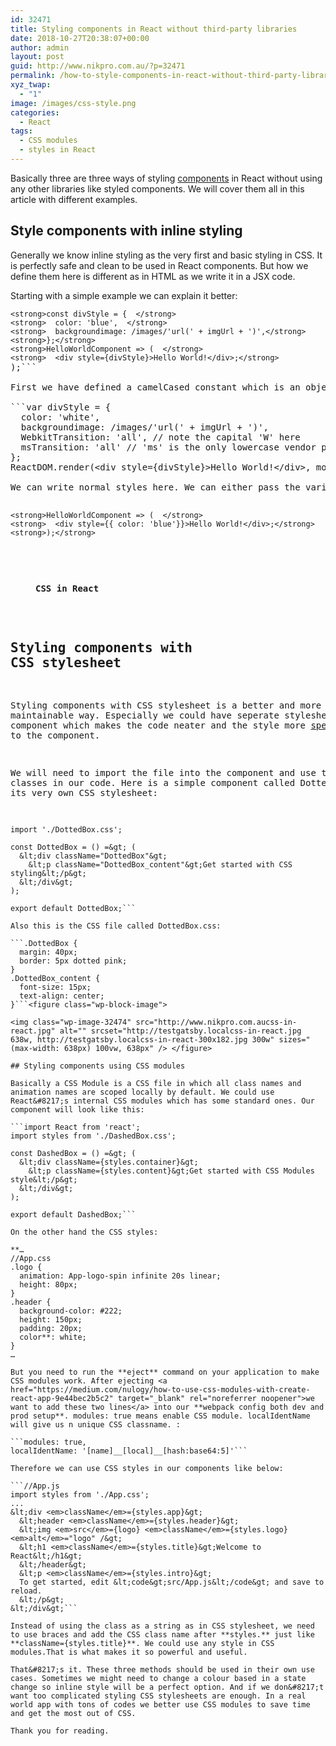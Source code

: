 ```yaml
---
id: 32471
title: Styling components in React without third-party libraries
date: 2018-10-27T20:38:07+00:00
author: admin
layout: post
guid: http://www.nikpro.com.au/?p=32471
permalink: /how-to-style-components-in-react-without-third-party-libraries/
xyz_twap:
  - "1"
image: /images/css-style.png
categories:
  - React
tags:
  - CSS modules
  - styles in React
---
```

Basically three are three ways of styling [components](http://www.nikpro.com.au/how-to-extract-components-in-react-with-example/) in React without using any other libraries like styled components. We will cover them all in this article with different examples.

## Style components with inline styling

Generally we know inline styling as the very first and basic styling in CSS. It is perfectly safe and clean to be used in React components. But how we define them here is different as in HTML as we write it in a JSX code.

Starting with a simple example we can explain it better:

<pre class="wp-block-preformatted"><code>&lt;strong>const divStyle = {  &lt;/strong></code>
<code>&lt;strong>  color: 'blue',  &lt;/strong></code>
<code>&lt;strong>  backgroundimage: /images/'url(' + imgUrl + ')',&lt;/strong></code>
<code>&lt;strong>};&lt;/strong></code>
<code>&lt;strong>HelloWorldComponent =&gt; (  &lt;/strong></code>
<code>&lt;strong>  &lt;div style={divStyle}&gt;Hello World!&lt;/div&gt;;&lt;/strong></code>
);```

First we have defined a camelCased constant which is an object to hold the style. The object name which is **divStyle** in this case is the key of the object. And the object value is the styles. So inline style in React is not a string but defines as an object. Another example:

```var divStyle = {
  color: 'white',
  backgroundimage: /images/'url(' + imgUrl + ')',
  WebkitTransition: 'all', // note the capital 'W' here
  msTransition: 'all' // 'ms' is the only lowercase vendor prefix
};
ReactDOM.render(&lt;div style={divStyle}&gt;Hello World!&lt;/div&gt;, mountNode);```

We can write normal styles here. We can either pass the variable name like above  **style = {divStyle} **or pass the style directly like below:

<pre class="wp-block-preformatted"><code>&lt;strong>HelloWorldComponent =&gt; (  &lt;/strong></code>
<code>&lt;strong>  &lt;div style={{ color: 'blue'}}&gt;Hello World!&lt;/div&gt;;&lt;/strong></code>
<code>&lt;strong>);&lt;/strong></code></pre><figure class="wp-block-image">

<img class="wp-image-32473" src="http://www.nikpro.com.aucssstye.png" alt="" /> <figcaption>**CSS in React**</figcaption> </figure> 

## Styling components with CSS stylesheet

Styling components with CSS stylesheet is a better and more maintainable way. Especially we could have seperate stylesheet per component which makes the code neater and the style more [specific](http://www.nikpro.com.au/how-cascade-in-css-works-this-partspecificity/) to the component.

We will need to import the file into the component and use the classes in our code. Here is a simple component called DottedBox using its very own CSS stylesheet:

```import React from 'react';
import './DottedBox.css';

const DottedBox = () =&gt; (
  &lt;div className="DottedBox"&gt;
    &lt;p className="DottedBox_content"&gt;Get started with CSS styling&lt;/p&gt;
  &lt;/div&gt;
);

export default DottedBox;```

Also this is the CSS file called DottedBox.css:

```.DottedBox {
  margin: 40px;
  border: 5px dotted pink;
}
.DottedBox_content {
  font-size: 15px;
  text-align: center;
}```<figure class="wp-block-image">

<img class="wp-image-32474" src="http://www.nikpro.com.aucss-in-react.jpg" alt="" srcset="http://testgatsby.localcss-in-react.jpg 638w, http://testgatsby.localcss-in-react-300x182.jpg 300w" sizes="(max-width: 638px) 100vw, 638px" /> </figure> 

## Styling components using CSS modules

Basically a CSS Module is a CSS file in which all class names and animation names are scoped locally by default. We could use React&#8217;s internal CSS modules which has some standard ones. Our component will look like this:

```import React from 'react';
import styles from './DashedBox.css';

const DashedBox = () =&gt; (
  &lt;div className={styles.container}&gt;
    &lt;p className={styles.content}&gt;Get started with CSS Modules style&lt;/p&gt;
  &lt;/div&gt;
);

export default DashedBox;```

On the other hand the CSS styles:

**…  
//App.css  
.logo {  
  animation: App-logo-spin infinite 20s linear;  
  height: 80px;  
}  
.header {  
  background-color: #222;  
  height: 150px;  
  padding: 20px;  
  color**: white;  
}  
…

But you need to run the **eject** command on your application to make CSS modules work. After ejecting <a href="https://medium.com/nulogy/how-to-use-css-modules-with-create-react-app-9e44bec2b5c2" target="_blank" rel="noreferrer noopener">we want to add these two lines</a> into our **webpack config both dev and prod setup**. modules: true means enable CSS module. localIdentName will give us n unique CSS classname. :

```modules: true,
localIdentName: '[name]__[local]__[hash:base64:5]'```

Therefore we can use CSS styles in our components like below:

```//App.js
import styles from './App.css';
...
&lt;div <em>className</em>={styles.app}&gt;
  &lt;header <em>className</em>={styles.header}&gt;
  &lt;img <em>src</em>={logo} <em>className</em>={styles.logo} <em>alt</em>="logo" /&gt;
  &lt;h1 <em>className</em>={styles.title}&gt;Welcome to React&lt;/h1&gt;
  &lt;/header&gt;
  &lt;p <em>className</em>={styles.intro}&gt;
  To get started, edit &lt;code&gt;src/App.js&lt;/code&gt; and save to reload.
  &lt;/p&gt;
&lt;/div&gt;```

Instead of using the class as a string as in CSS stylesheet, we need to use braces and add the CSS class name after **styles.** just like **className={styles.title}**. We could use any style in CSS modules.That is what makes it so powerful and useful.

That&#8217;s it. These three methods should be used in their own use cases. Sometimes we might need to change a colour based in a state change so inline style will be a perfect option. And if we don&#8217;t want too complicated styling CSS stylesheets are enough. In a real world app with tons of codes we better use CSS modules to save time and get the most out of CSS.

Thank you for reading.